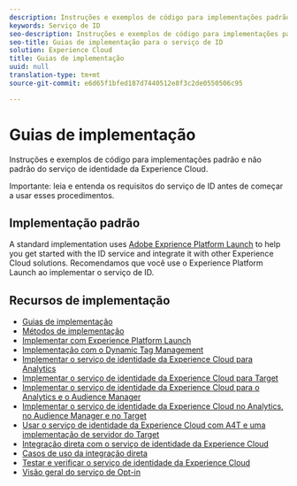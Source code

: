 ```yaml
---
description: Instruções e exemplos de código para implementações padrão e não padrão do serviço de identidade da Experience Cloud.
keywords: Serviço de ID
seo-description: Instruções e exemplos de código para implementações padrão e não padrão do serviço de identidade da Experience Cloud.
seo-title: Guias de implementação para o serviço de ID
solution: Experience Cloud
title: Guias de implementação
uuid: null
translation-type: tm+mt
source-git-commit: e6d65f1bfed187d7440512e8f3c2de0550506c95

---
```



# Guias de implementação

Instruções e exemplos de código para implementações padrão e não padrão do serviço de identidade da Experience Cloud.

Importante: leia e entenda os requisitos do serviço de ID antes de começar a usar esses procedimentos.

## Implementação padrão

A standard implementation uses [Adobe Exprience Platform Launch](https://docs.adobelaunch.com/) to help you get started with the ID service and integrate it with other Experience Cloud solutions. Recomendamos que você use o Experience Platform Launch ao implementar o serviço de ID.

## Recursos de implementação

* [Guias de implementação](implementation-guides.md)
* [Métodos de implementação](implementation-methods.md)
* [Implementar com Experience Platform Launch](ecid-implement-with-launch.md)
* [Implementação com o Dynamic Tag Management](standard.md)
* [Implementar o serviço de identidade da Experience Cloud para Analytics](setup-analytics.md)
* [Implementar o serviço de identidade da Experience Cloud para Target](setup-target.md)
* [Implementar o serviço de identidade da Experience Cloud para o Analytics e o Audience Manager](setup-aam-analytics.md)
* [Implementar o serviço de identidade da Experience Cloud no Analytics, no Audience Manager e no Target](setup-aam-analytics-target.md)
* [Usar o serviço de identidade da Experience Cloud com A4T e uma implementação de servidor do Target](ecid-a4t-target.md)
* [Integração direta com o serviço de identidade da Experience Cloud](direct-integration.md)
* [Casos de uso da integração direta](direct-integration-examples.md)
* [Testar e verificar o serviço de identidade da Experience Cloud](test-verify.md)
* [Visão geral do serviço de Opt-in](opt-in-service/optin-overview.md)
